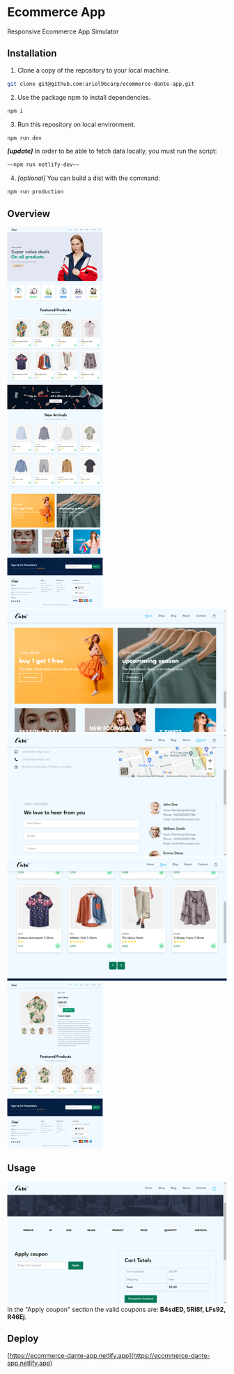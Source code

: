 # Ecommerce App
Responsive Ecommerce App Simulator

## Installation
1. Clone a copy of the repository to your local machine.
```bash
git clone git@github.com:ariel96carp/ecommerce-dante-app.git
```

2. Use the package npm to install dependencies.
```bash
npm i
```

3. Run this repository on local environment.
```bash
npm run dev
```
***[update]*** In order to be able to fetch data locally, you must run the script:
```bash
~~npm run netlify-dev~~
```

4. *[optional]* You can build a dist with the command:
```bash
npm run production
```

## Overview
![Overview](./img/ecommerce-dante-app.netlify.app_(1).png)
![Overview](./img/ecommerce-dante-app.netlify.app_2.png)
![Overview](./img/ecommerce-dante-app.netlify.app_contact.html.png)
![Overview](./img/localhost_5173_shop.html.png)
![Overview](./img/ecommerce-dante-app.netlify.app_details.html_id%3DDFSF(1).png)

## Usage
![Overview](./img/ecommerce-dante-app.netlify.app_cart.html.png)
In the "Apply coupon" section the valid coupons are: **B4sdED, 5Rl8f, LFs92, R46Ej**.

## Deploy
[https://ecommerce-dante-app.netlify.app](https://ecommerce-dante-app.netlify.app)
